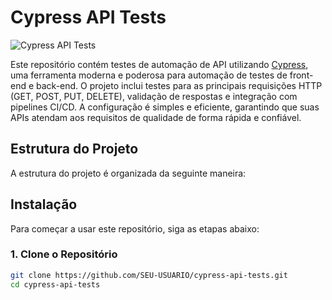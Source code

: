 # Cypress API Tests

![Cypress API Tests](https://miro.medium.com/v2/resize:fit:1400/0*CkYF8pNwANy6rgbp.png)

Este repositório contém testes de automação de API utilizando [Cypress](https://www.cypress.io/), uma ferramenta moderna e poderosa para automação de testes de front-end e back-end. O projeto inclui testes para as principais requisições HTTP (GET, POST, PUT, DELETE), validação de respostas e integração com pipelines CI/CD. A configuração é simples e eficiente, garantindo que suas APIs atendam aos requisitos de qualidade de forma rápida e confiável.

## Estrutura do Projeto

A estrutura do projeto é organizada da seguinte maneira:

## Instalação

Para começar a usar este repositório, siga as etapas abaixo:

### 1. Clone o Repositório

```bash
git clone https://github.com/SEU-USUARIO/cypress-api-tests.git
cd cypress-api-tests


